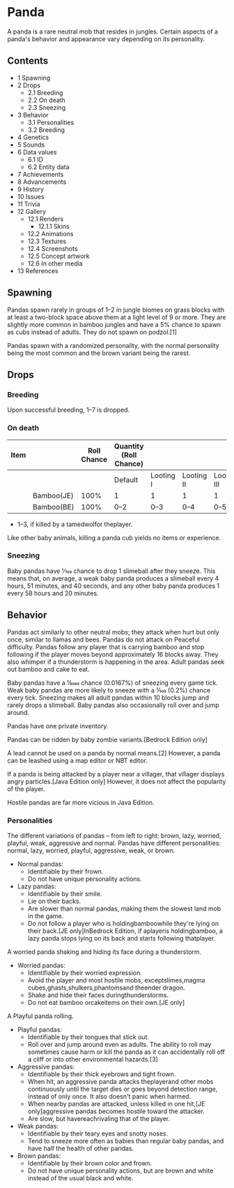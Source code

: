 # Panda
A panda is a rare neutral mob that resides in jungles. Certain aspects of a panda's behavior and appearance vary depending on its personality.

## Contents
- 1 Spawning
- 2 Drops
	- 2.1 Breeding
	- 2.2 On death
	- 2.3 Sneezing
- 3 Behavior
	- 3.1 Personalities
	- 3.2 Breeding
- 4 Genetics
- 5 Sounds
- 6 Data values
	- 6.1 ID
	- 6.2 Entity data
- 7 Achievements
- 8 Advancements
- 9 History
- 10 Issues
- 11 Trivia
- 12 Gallery
	- 12.1 Renders
		- 12.1.1 Skins
	- 12.2 Animations
	- 12.3 Textures
	- 12.4 Screenshots
	- 12.5 Concept artwork
	- 12.6 In other media
- 13 References

## Spawning
Pandas spawn rarely in groups of 1–2 in jungle biomes on grass blocks with at least a two-block space above them at a light level of 9 or more. They are slightly more common in bamboo jungles and have a 5% chance to spawn as cubs instead of adults. They do not spawn on podzol.[1]

Pandas spawn with a randomized personality, with the normal personality being the most common and the brown variant being the rarest.

## Drops
### Breeding
Upon successful breeding, 1–7 is dropped.

### On death
| Item |            | Roll Chance | Quantity (Roll Chance) |           |            |             |
|------|------------|-------------|------------------------|-----------|------------|-------------|
|      |            |             | Default                | Looting I | Looting II | Looting III |
|      | Bamboo(JE) | 100%        | 1                      | 1         | 1          | 1           |
|      | Bamboo(BE) | 100%        | 0–2                    | 0–3       | 0–4        | 0–5         |

- 1–3, if killed by a tamedwolfor theplayer.

Like other baby animals, killing a panda cub yields no items or experience.

### Sneezing
Baby pandas have 1⁄700 chance to drop 1 slimeball after they sneeze. This means that, on average, a weak baby panda produces a slimeball every 4 hours, 51 minutes, and 40 seconds, and any other baby panda produces 1 every 58 hours and 20 minutes.

## Behavior
Pandas act similarly to other neutral mobs; they attack when hurt but only once, similar to llamas and bees. Pandas do not attack on Peaceful difficulty. Pandas follow any player that is carrying bamboo and stop following if the player moves beyond approximately 16 blocks away. They also whimper if a thunderstorm is happening in the area. Adult pandas seek out bamboo and cake to eat.

Baby pandas have a 1⁄6000 chance (0.0167%) of sneezing every game tick. Weak baby pandas are more likely to sneeze with a 1⁄500 (0.2%) chance every tick. Sneezing makes all adult pandas within 10 blocks jump and rarely drops a slimeball. Baby pandas also occasionally roll over and jump around.

Pandas have one private inventory.

Pandas can be ridden by baby zombie variants.‌[Bedrock Edition  only]

A lead cannot be used on a panda by normal means.[2] However, a panda can be leashed using a map editor or NBT editor.

If a panda is being attacked by a player near a villager, that villager displays angry particles.‌[Java Edition  only] However, it does not affect the popularity of the player.

Hostile pandas are far more vicious in Java Edition.

### Personalities
The different variations of pandas – from left to right: brown, lazy, worried, playful, weak, aggressive and normal.
Pandas have different personalities: normal, lazy, worried, playful, aggressive, weak, or brown.

- Normal pandas:
	- Identifiable by their frown.
	- Do not have unique personality actions.
- Lazy pandas:
	- Identifiable by their smile.
	- Lie on their backs.
	- Are slower than normal pandas, making them the slowest land mob in the game.
	- Do not follow a player who is holdingbamboowhile they're lying on their back.‌[JE  only]InBedrock Edition, if aplayeris holdingbamboo, a lazy panda stops lying on its back and starts following thatplayer.

A worried panda shaking and hiding its face during a thunderstorm.
- Worried pandas:
	- Identifiable by their worried expression.
	- Avoid the player and most hostile mobs, exceptslimes,magma cubes,ghasts,shulkers,phantomsand theender dragon.
	- Shake and hide their faces duringthunderstorms.
	- Do not eat bamboo orcakeitems on their own.‌[JE  only]

A Playful panda rolling.
- Playful pandas:
	- Identifiable by their tongues that stick out.
	- Roll over and jump around even as adults. The ability to roll may sometimes cause harm or kill the panda as it can accidentally roll off a cliff or into other environmental hazards.[3]
- Aggressive pandas:
	- Identifiable by their thick eyebrows and tight frown.
	- When hit, an aggressive panda attacks theplayerand other mobs continuously until the target dies or goes beyond detection range, instead of only once. It also doesn't panic when harmed.
	- When nearby pandas are attacked, unless killed in one hit,‌[JE  only]aggressive pandas becomes hostile toward the attacker.
	- Are slow, but havereachrivaling that of the player.
- Weak pandas:
	- Identifiable by their teary eyes and snotty noses.
	- Tend to sneeze more often as babies than regular baby pandas, and have half the health of other pandas.
- Brown pandas:
	- Identifiable by their brown color and frown.
	- Do not have unique personality actions, but are brown and white instead of the usual black and white.

